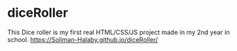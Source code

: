 # diceRoller
This Dice roller is my first real HTML/CSS/JS project made in my 2nd year in school. 
https://Soliman-Halaby.github.io/diceRoller/
